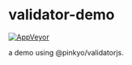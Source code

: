 # validator-demo

[![AppVeyor](https://img.shields.io/appveyor/ci/gruntjs/grunt.svg?style=plastic)](https://ci.appveyor.com/project/pinkyo/validator-demo)

a demo using @pinkyo/validatorjs.
